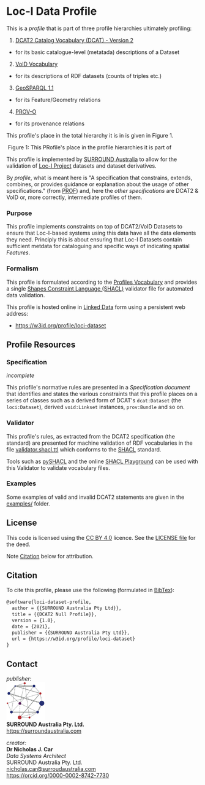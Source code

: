 # Loc-I Data Profile
This is a *profile* that is part of three profile hierarchies ultimately profiling:

1. [DCAT2 Catalog Vocabulary (DCAT) - Version 2](https://www.w3.org/TR/vocab-dcat/) 
  * for its basic catalogue-level (metatada) descriptions of a Dataset
2. [VoID Vocabulary](https://www.w3.org/TR/void/) 
  * for its descriptions of RDF datasets (counts of triples etc.)
3. [GeoSPARQL 1.1](https://opengeospatial.github.io/ogc-geosparql/geosparql11/spec.html)
  * for its Feature/Geometry relations
4. [PROV-O](https://www.w3.org/TR/prov-o/)
  * for its provenance relations

This profile's place in the total hierarchy it is in is given in Figure 1.

![]()
Figure 1: This PRofile's place in the profile hierarchies it is part of


This profile is implemented by [SURROUND Australia](https://surroundaustralia.com) to allow for the validation of [Loc-I Project](https://www.ga.gov.au/locationindex) datasets and dataset derivatives.

By *profile*, what is meant here is "A specification that constrains, extends, combines, or provides guidance or explanation about the usage of other specifications." (from [PROF](https://www.w3.org/TR/dx-prof/#definitions)) and, here the *other specifications* are DCAT2 & VoID or, more correctly, intermediate profiles of them.

### Purpose
This profile implements constraints on top of DCAT2/VoID Datasets to ensure that Loc-I-based systems using this data have all the data elements they need. Principly this is about ensuring that Loc-I Datasets contain sufficient metdata for cataloguing and specific ways of indicating spatial _Features_.

### Formalism
This profile is formulated according to the [Profiles Vocabulary](https://www.w3.org/TR/dx-prof/) and provides a single [Shapes Constraint Language (SHACL)](https://www.w3.org/TR/shacl/) validator file for automated data validation.

This profile is hosted online in [Linked Data](https://www.w3.org/standards/semanticweb/data) form using a persistent web address:

* <https://w3id.org/profile/loci-dataset>


## Profile Resources

### Specification
_incomplete_

This priofile's normative rules are presented in a _Specification document_ that identifies and states the various constraints that this profile places on a series of classes such as a derived form of DCAT's `dcat:Dataset` (the `loci:Dataset`), derived `void:Linkset` instances, `prov:Bundle` and so on.

### Validator
This profile's rules, as extracted from the DCAT2 specification (the standard) are presented for machine validation of RDF vocabularies in the file [validator.shacl.ttl](validator.shacl.ttl) which conforms to the [SHACL](https://www.w3.org/TR/shacl/) standard.

Tools such as [pySHACL](https://github.com/RDFLib/pySHACL) and the online [SHACL Playground](https://shacl.org/playground/) can be used with this Validator to validate vocabulary files.

### Examples
Some examples of valid and invalid DCAT2 statements are given in the [examples/](examples/) folder.


## License  
This code is licensed using the [CC BY 4.0](https://creativecommons.org/licenses/by/4.0/) licence. See the [LICENSE file](LICENSE) for the deed. 

Note [Citation](#citation) below for attribution.


## Citation
To cite this profile, please use the following (formulated in [BibTex](http://www.bibtex.org/)):

```
@software{loci-dataset-profile,
  author = {{SURROUND Australia Pty Ltd}},
  title = {{DCAT2 Null Profile}},
  version = {1.0},
  date = {2021},
  publisher = {{SURROUND Australia Pty Ltd}},
  url = {https://w3id.org/profile/loci-dataset}
}
``` 


## Contact
*publisher:*  
![](style/SURROUND-logo-100.png)  
**SURROUND Australia Pty. Ltd.**  
<https://surroundaustralia.com>  

*creator:*  
**Dr Nicholas J. Car**  
*Data Systems Architect*  
SURROUND Australia Pty. Ltd.  
<nicholas.car@surroudaustralia.com>  
<https://orcid.org/0000-0002-8742-7730>